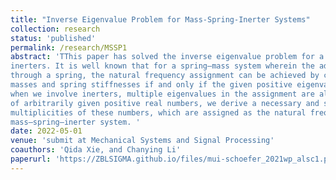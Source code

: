 ```yaml
---
title: "Inverse Eigenvalue Problem for Mass-Spring-Inerter Systems"
collection: research
status: 'published'
permalink: /research/MSSP1
abstract: 'TThis paper has solved the inverse eigenvalue problem for a ‘‘fixed–free’’ mass-chain system with
inerters. It is well known that for a spring–mass system wherein the adjacent masses are linked
through a spring, the natural frequency assignment can be achieved by choosing appropriate
masses and spring stiffnesses if and only if the given positive eigenvalues are distinct. However,
when we involve inerters, multiple eigenvalues in the assignment are allowed. In fact, for a set
of arbitrarily given positive real numbers, we derive a necessary and sufficient condition on the
multiplicities of these numbers, which are assigned as the natural frequencies of the concerned
mass–spring–inerter system. '
date: 2022-05-01
venue: 'submit at Mechanical Systems and Signal Processing'
coauthors: 'Qida Xie, and Chanying Li'
paperurl: 'https://ZBLSIGMA.github.io/files/mui-schoefer_2021wp_alsc1.pdf'
---
```

